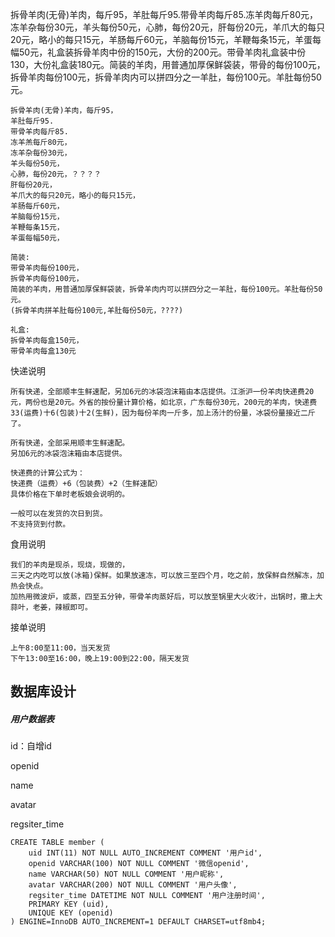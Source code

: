 拆骨羊肉(无骨)羊肉，每斤95，羊肚每斤95.带骨羊肉每斤85.冻羊肉每斤80元，冻羊杂每份30元，羊头每份50元，心肺，每份20元，肝每份20元，羊爪大的每只20元，略小的每只15元，羊肠每斤60元，羊脑每份15元，羊鞭每条15元，羊蛋每幅50元，礼盒装拆骨羊肉中份的150元，大份的200元。带骨羊肉礼盒装中份130，大份礼盒装180元。简装的羊肉，用普通加厚保鲜袋装，带骨的每份100元，拆骨羊肉每份100元，拆骨羊肉内可以拼四分之一羊肚，每份100元。羊肚每份50元。

```
拆骨羊肉(无骨)羊肉，每斤95，
羊肚每斤95.
带骨羊肉每斤85.
冻羊羔每斤80元，
冻羊杂每份30元，
羊头每份50元，
心肺，每份20元，？？？？
肝每份20元，
羊爪大的每只20元，略小的每只15元，
羊肠每斤60元，
羊脑每份15元，
羊鞭每条15元，
羊蛋每幅50元，

简装:
带骨羊肉每份100元，
拆骨羊肉每份100元，
简装的羊肉，用普通加厚保鲜袋装，拆骨羊肉内可以拼四分之一羊肚，每份100元。羊肚每份50元。
(拆骨羊肉拼羊肚每份100元,羊肚每份50元，????)

礼盒:
拆骨羊肉每盒150元，
带骨羊肉每盒130元
```



快递说明

```
所有快递，全部顺丰生鲜速配，另加6元的冰袋泡沫箱由本店提供。江浙沪一份羊肉快递费20元，两份也是20元。外省的按份量计算价格，如北京，广东每份30元，200元的羊肉，快递费33(运费)十6(包装)十2(生鲜)，因为每份羊肉一斤多，加上汤汁的份量，冰袋份量接近二斤了。

所有快递，全部采用顺丰生鲜速配。
另加6元的冰袋泡沫箱由本店提供。

快递费的计算公式为：
快递费（运费）+6（包装费）+2（生鲜速配）
具体价格在下单时老板娘会说明的。

一般可以在发货的次日到货。
不支持货到付款。
```

食用说明

```
我们的羊肉是现杀，现烧，现做的，
三天之内吃可以放(冰箱)保鲜。如果放速冻，可以放三至四个月，吃之前，放保鲜自然解冻，加热会快点。
加热用微波炉，或蒸，四至五分钟，带骨羊肉蒸好后，可以放至锅里大火收汁，出锅时，撒上大蒜叶，老姜，辣椒即可。
```

接单说明

```
上午8:00至11:00，当天发货
下午13:00至16:00，晚上19:00到22:00，隔天发货
```





## 数据库设计



##### 用户数据表

id：自增id

openid

name

avatar

regsiter_time



```mysql
CREATE TABLE member (
	uid INT(11) NOT NULL AUTO_INCREMENT COMMENT '用户id',
    openid VARCHAR(100) NOT NULL COMMENT '微信openid',
	name VARCHAR(50) NOT NULL COMMENT '用户昵称',
	avatar VARCHAR(200) NOT NULL COMMENT '用户头像',
	regsiter_time DATETIME NOT NULL COMMENT '用户注册时间',
	PRIMARY KEY (uid),
	UNIQUE KEY (openid)
) ENGINE=InnoDB AUTO_INCREMENT=1 DEFAULT CHARSET=utf8mb4;
```





